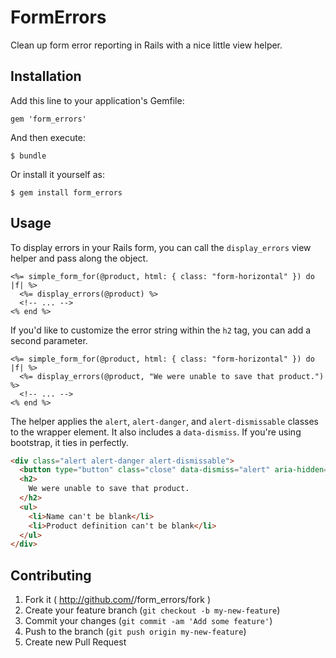 # FormErrors

Clean up form error reporting in Rails with a nice little view helper.

## Installation

Add this line to your application's Gemfile:

    gem 'form_errors'

And then execute:

    $ bundle

Or install it yourself as:

    $ gem install form_errors

## Usage

To display errors in your Rails form, you can call the `display_errors` view helper and pass along the object.

```html+erb
<%= simple_form_for(@product, html: { class: "form-horizontal" }) do |f| %>
  <%= display_errors(@product) %>
  <!-- ... -->
<% end %>
```

If you'd like to customize the error string within the `h2` tag, you can add a second parameter.

```html+erb
<%= simple_form_for(@product, html: { class: "form-horizontal" }) do |f| %>
  <%= display_errors(@product, "We were unable to save that product.") %>
  <!-- ... -->
<% end %>
```

The helper applies the `alert`, `alert-danger`, and `alert-dismissable` classes to the wrapper element. It also includes a `data-dismiss`. If you're using bootstrap, it ties in perfectly.

```html
<div class="alert alert-danger alert-dismissable">
  <button type="button" class="close" data-dismiss="alert" aria-hidden="true">×</button>
  <h2>
    We were unable to save that product.
  </h2>
  <ul>
    <li>Name can't be blank</li>
    <li>Product definition can't be blank</li>
  </ul>
</div>
```

## Contributing

1. Fork it ( http://github.com/<my-github-username>/form_errors/fork )
2. Create your feature branch (`git checkout -b my-new-feature`)
3. Commit your changes (`git commit -am 'Add some feature'`)
4. Push to the branch (`git push origin my-new-feature`)
5. Create new Pull Request

